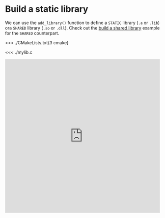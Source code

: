 # Build a static library

We can use the `add_library()` function to define a `STATIC` library (`.a` or
`.lib`) ora `SHARED` library (`.so` or `.dll`). Check out the [build a shared
library] example for the `SHARED` counterpart.

<<< ./CMakeLists.txt{3 cmake}

<<< ./mylib.c

<iframe frameborder="0" style="width: 100%; height: 500px" src="https://replit.com/@jcbhmr/cmakebyexampledev-static?embed=1"></iframe>

[build a shared library]: /shared/
